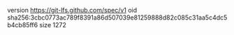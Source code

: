 version https://git-lfs.github.com/spec/v1
oid sha256:3cbc0773ac789f8391a86d507039e81259888d82c085c31aa5c4dc5b4cb85ff6
size 1272
